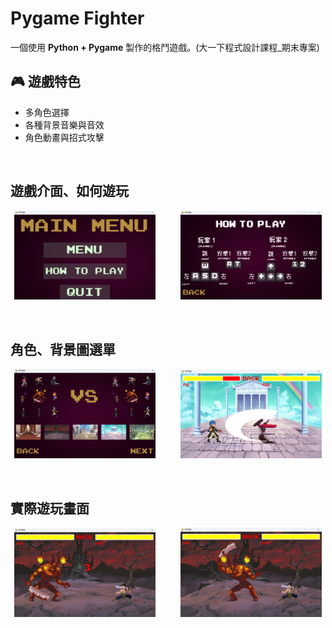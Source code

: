 # Pygame Fighter

一個使用 **Python + Pygame** 製作的格鬥遊戲。(大一下程式設計課程_期末專案)

## 🎮 遊戲特色
- 多角色選擇
- 各種背景音樂與音效
- 角色動畫與招式攻擊
<br>

## 遊戲介面、如何遊玩
<p align="center">
  <img src="實際遊玩畫面/螢幕擷取畫面%202025-08-24%20113159.png" width="45%">&nbsp;&nbsp;&nbsp;&nbsp;&nbsp;&nbsp;&nbsp;&nbsp;&nbsp;
  <img src="實際遊玩畫面/螢幕擷取畫面%202025-08-24%20113243.png" width="45%">
</p>
<br>

## 角色、背景圖選單
<p align="center">
  <img src="實際遊玩畫面/螢幕擷取畫面%202025-08-24%20113313.png" width="45%">&nbsp;&nbsp;&nbsp;&nbsp;&nbsp;&nbsp;&nbsp;&nbsp;&nbsp;
  <img src="實際遊玩畫面/螢幕擷取畫面%202025-08-24%20113723.png" width="45%">
</p>
<br>

## 實際遊玩畫面
<p align="center">
  <img src="實際遊玩畫面/螢幕擷取畫面%202025-08-24%20113554.png" width="45%">&nbsp;&nbsp;&nbsp;&nbsp;&nbsp;&nbsp;&nbsp;&nbsp;&nbsp;
  <img src="實際遊玩畫面/螢幕擷取畫面%202025-08-24%20113520.png" width="45%">
</p>
